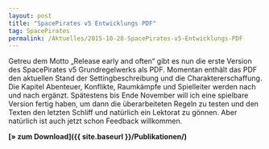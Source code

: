 ```yaml
---
layout: post
title: "SpacePirates v5 Entwicklungs PDF"
tag: SpacePirates
permalink: /Aktuelles/2015-10-28-SpacePirates-v5-Entwicklungs-PDF
---
```


Getreu dem Motto &bdquo;Release early and often&ldquo; gibt es nun die erste Version des SpacePirates v5 Grundregelwerks als PDF. Momentan enthält das PDF den aktuellen Stand der Settingbeschreibung und die Charaktererschaffung. Die Kapitel Abenteuer, Konflikte, Raumkämpfe und Spielleiter werden nach und nach ergänzt. Spätestens bis Ende November will ich eine spielbare Version fertig haben, um dann die überarbeiteten Regeln zu testen und den Texten den letzten Schliff und natürlich ein Lektorat zu gönnen. Aber natürlich ist auch jetzt schon Feedback willkommen.

**[&raquo; zum Download]({{ site.baseurl }}/Publikationen/)**


